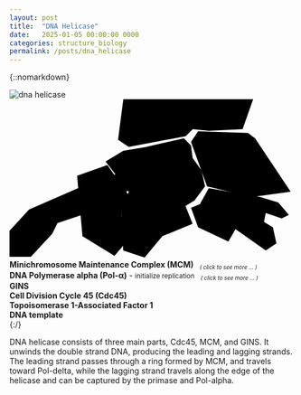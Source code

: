```yaml
---
layout: post
title:  "DNA Helicase"
date:   2025-01-05 00:00:00 0000
categories: structure_biology
permalink: /posts/dna_helicase
---
```

{::nomarkdown}
<div class='imageWrapper'>
<img class="image0" src="{{ site.baseurl }}/assets/images/dna001.jpg" alt="dna helicase">
<svg viewBox="0 0 160 90" class='image-area'>
<!--#######################-->
<defs>
<mask id="myMask_0"><rect width="100%" height="100%" fill="white"/>
  <path id="path_0" class="path" d="m98 22 4 4 0.9 7 5 7 2 9-6 8-5 3 4 10-17 7-10 12-12-4-0.9-20 4-13-13-17 10-6 12-2z"/></mask>
<mask id="myMask_1"><rect width="100%" height="100%" fill="white"/>
  <path id="path_1" class="path" d="m64-0.2-3 23 6 4 32-6 4-4 9 1 19-1 6-17z"/></mask>
<mask id="myMask_2"><rect width="100%" height="100%" fill="white"/>
  <path id="path_2" class="path" d="m106 18-4 6 9 25 25 6 22-3-20-30-4-3z"/></mask>
<mask id="myMask_3"><rect width="100%" height="100%" fill="white"/>
  <path id="path_3" class="path" d="m112 50-5 9-5 2 4 11 17 8 4-7 17 12 6-4-2-9-5-3 1-5 9 3 4-2-6-7-10-3z"/></mask>
<mask id="myMask_4"><rect width="100%" height="100%" fill="white"/>
  <path id="path_4" class="path" d="m55 37-17 6 3 34 18 11 6-7-2-16 4-11z"/></mask>
<mask id="myMask_5">
  <rect width="100%" height="100%" fill="white"/>
  <path id="path_5" class="path" d="m-5e-8 74 11-12 39-17 21-6 14 5-1 5-7 1-7-0.4-28 15-15 5-3 6-12 13h-12z"/></mask>
</defs>
<!--#######################-->
<rect mask="url(#myMask_0)" class="background" id="background_0"/>
<rect mask="url(#myMask_1)" class="background" id="background_1"/>
<rect mask="url(#myMask_2)" class="background" id="background_2"/>
<rect mask="url(#myMask_3)" class="background" id="background_3"/>
<rect mask="url(#myMask_4)" class="background" id="background_4"/>
<rect mask="url(#myMask_5)" class="background" id="background_5"/>
<!--#######################-->
<a href="/posts/dna_mcm"><use href="#path_0" class="shape" id="select_0"/></a>
<a href="/posts/dna_pol_alpha"><use href="#path_1" class="shape" id="select_1"/></a>
<use href="#path_2" class="shape" id="select_2"/>
<use href="#path_3" class="shape" id="select_3"/>
<use href="#path_4" class="shape" id="select_4"/>
<use href="#path_5" class="shape" id="select_5"/>
</svg>
<!--#######################-->
<div class="overlay" id="textbox_0" ><b> Minichromosome Maintenance Complex (MCM) </b><small><sub><i> &ensp; ( click to see more ... )</i></sub></small></div>
<div class="overlay" id="textbox_1" ><b> DNA Polymerase alpha (Pol-&alpha;)</b> - <small>
initialize replication  <sub><i> &ensp; ( click to see more ... )</i></sub></small></div>
<div class="overlay" id="textbox_2" ><b> GINS </b></div>
<div class="overlay" id="textbox_3" ><b> Cell Division Cycle 45 (Cdc45) </b></div>
<div class="overlay" id="textbox_4" ><b> Topoisomerase 1-Associated Factor 1 </b></div>
<div class="overlay" id="textbox_5" ><b> DNA template </b></div>
</div>
{:/}


DNA helicase consists of three main parts, Cdc45, MCM, and GINS. It unwinds the double strand DNA, producing the leading and lagging strands. The leading strand passes through a ring formed by MCM, and travels toward Pol-delta, while the lagging strand travels along the edge of the helicase and can be captured by the primase and Pol-alpha.


